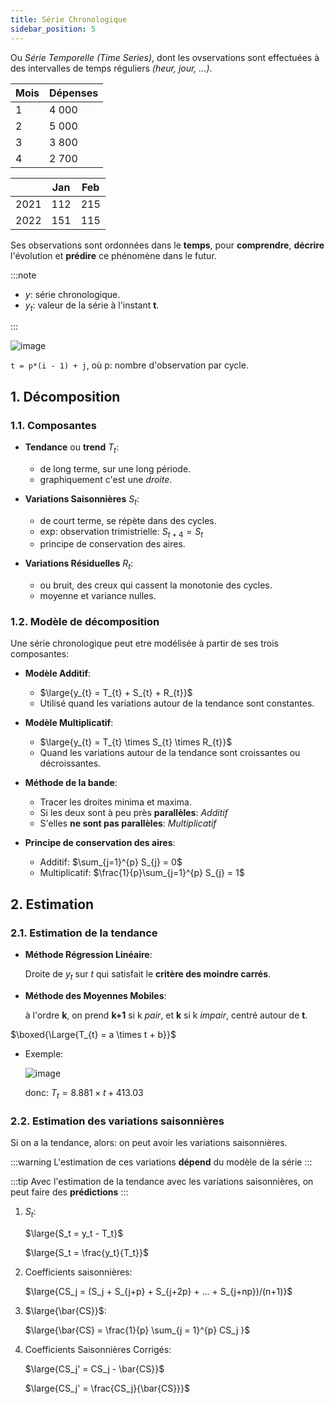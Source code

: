 ```yaml
---
title: Série Chronologique
sidebar_position: 5
---
```


Ou _Série Temporelle_ _(Time Series)_, dont les ovservations sont effectuées à des intervalles de temps réguliers _(heur, jour, ...)_.

| Mois | Dépenses |
| ---- | -------- |
| 1    | 4 000    |
| 2    | 5 000    |
| 3    | 3 800    |
| 4    | 2 700    |

|      | Jan | Feb |
| ---- | --- | --- |
| 2021 | 112 | 215 |
| 2022 | 151 | 115 |

Ses observations sont ordonnées dans le **temps**, pour **comprendre**, **décrire** l'évolution et **prédire** ce phénomène dans le futur.

:::note

- $y$: série chronologique.
- $y_{t}$: valeur de la série à l'instant **t**.

:::

![image](https://user-images.githubusercontent.com/72823374/177046935-3ee66c89-9c59-4b00-8406-dd8add38d6a5.png)

`t = p*(i - 1) + j`, où p: nombre d'observation par cycle.

## 1. Décomposition

### 1.1. Composantes

- **Tendance** ou **trend** $T_{t}$:

  - de long terme, sur une long période.
  - graphiquement c'est une _droite_.

- **Variations Saisonnières** $S_{t}$:

  - de court terme, se répète dans des cycles.
  - exp: observation trimistrielle: $S_{t+4} = S_{t}$
  - principe de conservation des aires.

- **Variations Résiduelles** $R_{t}$:

  - ou bruit, des creux qui cassent la monotonie des cycles.
  - moyenne et variance nulles.

### 1.2. Modèle de décomposition

Une série chronologique peut etre modélisée à partir de ses trois composantes:

- **Modèle Additif**:

  - $\large{y_{t} = T_{t} + S_{t} + R_{t}}$
  - Utilisé quand les variations autour de la tendance sont constantes.

- **Modèle Multiplicatif**:

  - $\large{y_{t} = T_{t} \times S_{t} \times R_{t}}$
  - Quand les variations autour de la tendance sont croissantes ou décroissantes.

- **Méthode de la bande**:

  - Tracer les droites minima et maxima.
  - Si les deux sont à peu près **parallèles**: _Additif_
  - S'elles **ne sont pas parallèles**: _Multiplicatif_

- **Principe de conservation des aires**:

  - Additif: $\sum_{j=1}^{p} S_{j} = 0$
  - Multiplicatif: $\frac{1}{p}\sum_{j=1}^{p} S_{j} = 1$

## 2. Estimation

### 2.1. Estimation de la tendance

- **Méthode Régression Linéaire**:

  Droite de $y_{t}$ sur $t$ qui satisfait le **critère des moindre carrés**.

- **Méthode des Moyennes Mobiles**:

  à l'ordre **k**, on prend **k+1** si k _pair_, et **k** si k _impair_, centré autour de **t**.

$\boxed{\Large{T_{t} = a \times t + b}}$

- Exemple:

  ![image](https://user-images.githubusercontent.com/72823374/177052084-1cc62068-f156-4bb7-95e9-9552cbc8dcd5.png)

  donc: $T_{t} = 8.881 \times t + 413.03$

### 2.2. Estimation des variations saisonnières

Si on a la tendance, alors: on peut avoir les variations saisonnières.

:::warning
L'estimation de ces variations **dépend** du modèle de la série
:::

:::tip
Avec l'estimation de la tendance avec les variations saisonnières, on peut faire des **prédictions**
:::

1. $S_t$:

   $\large{S_t = y_t - T_t}$

   $\large{S_t = \frac{y_t}{T_t}}$

2. Coefficients saisonnières:

   $\large{CS_j = (S_j + S_{j+p} + S_{j+2p} + ... + S_{j+np})/(n+1)}$

3. $\large{\bar{CS}}$:

   $\large{\bar{CS} = \frac{1}{p} \sum_{j = 1}^{p} CS_j }$

4. Coefficients Saisonnières Corrigés:

   $\large{CS_j' = CS_j - \bar{CS}}$

   $\large{CS_j' = \frac{CS_j}{\bar{CS}}}$
